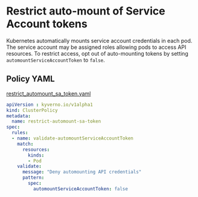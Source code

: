# Restrict auto-mount of Service Account tokens

Kubernetes automatically mounts service account credentials in each pod. The service account may be assigned roles allowing pods to access API resources. To restrict access, opt out of auto-mounting tokens by setting `automountServiceAccountToken` to `false`.

## Policy YAML 

[restrict_automount_sa_token.yaml](best_practices/restrict_automount_sa_token.yaml) 

````yaml
apiVersion : kyverno.io/v1alpha1
kind: ClusterPolicy
metadata:
  name: restrict-automount-sa-token
spec:
  rules:
  - name: validate-automountServiceAccountToken
    match:
      resources:
        kinds:
        - Pod
    validate:
      message: "Deny automounting API credentials"
      pattern:
        spec:
          automountServiceAccountToken: false
````



